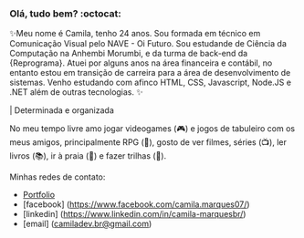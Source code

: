 ### Olá, tudo bem? :octocat:

✨Meu nome é Camila, tenho 24 anos. Sou formada em técnico em Comunicação Visual pelo NAVE - Oi Futuro. Sou estudande de Ciência da Computação na Anhembi Morumbi, e da turma de back-end da {Reprograma}. 
Atuei por alguns anos na área financeira e contábil, no entanto estou em transição de carreira para a área de desenvolvimento de sistemas. Venho estudando com afinco HTML, CSS, Javascript, Node.JS e .NET além de outras tecnologias. ✨ 

|      Determinada e organizada

No meu tempo livre amo jogar videogames (:video_game:) e jogos de tabuleiro com os meus amigos, principalmente RPG (:game_die:), gosto de ver filmes, séries (:tv:), ler livros (:books:), ir à praia (:ocean:) e fazer trilhas (:leaves:).


Minhas redes de contato:
- [Portfolio](https://camiladevbr.wixsite.com/portfolio)
- [facebook] (https://www.facebook.com/camila.marques07/)
- [linkedin] (https://www.linkedin.com/in/camila-marquesbr/)
- [email] (camiladev.br@gmail.com)
